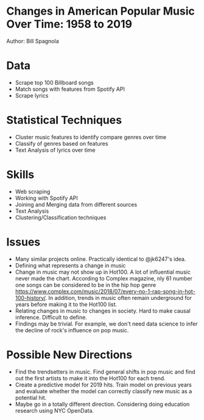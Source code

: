 # Changes in American Popular Music Over Time: 1958 to 2019
Author: Bill Spagnola

# Data
* Scrape top 100 Billboard songs 
* Match songs with features from Spotify API 
* Scrape lyrics

# Statistical Techniques
* Cluster music features to identify compare genres over time 
* Classify of  genres based on features
* Text Analysis of lyrics over time

# Skills
* Web scraping
* Working with Spotify API
* Joining and Merging data from different sources
* Text Analysis 
* Clustering/Classification techniques

# Issues
* Many similar projects online.  Practically identical to @jk6247's idea.
* Defining what represents a change in music 
* Change in music may not show up in Hot100.  A lot of influential music never made the chart. According to Complex magazine, nly 61 number one songs can be considered  to be in the hip hop genre https://www.complex.com/music/2018/07/every-no-1-rap-song-in-hot-100-history/.  In addition, trends in music often remain underground for years before making it to the Hot100 list.  
* Relating changes in music to changes in society.  Hard to make causal inference.  Difficult to define. 
* Findings may be trivial.  For example, we don't need data science to infer the decline of rock's influence on pop music. 

# Possible New Directions 
* Find the trendsetters in music.  Find general shifts in pop music and find out the first artists to make it into the Hot100 for each trend.
* Create a predictive model for 2019 hits.  Train model on previous years and evaluate whether the model can correctly classify new music as a potential hit.  
* Maybe go in a totally different direction.  Considering doing education research using NYC OpenData.  

